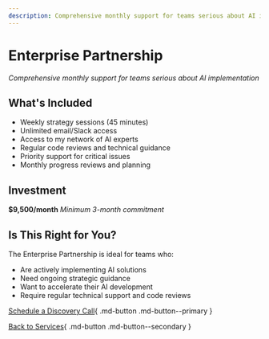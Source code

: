 ```yaml
---
description: Comprehensive monthly support for teams serious about AI implementation
---
```


# Enterprise Partnership

*Comprehensive monthly support for teams serious about AI implementation*

## What's Included

- Weekly strategy sessions (45 minutes)
- Unlimited email/Slack access
- Access to my network of AI experts
- Regular code reviews and technical guidance
- Priority support for critical issues
- Monthly progress reviews and planning

## Investment

**$9,500/month**
*Minimum 3-month commitment*

## Is This Right for You?

The Enterprise Partnership is ideal for teams who:

- Are actively implementing AI solutions
- Need ongoing strategic guidance
- Want to accelerate their AI development
- Require regular technical support and code reviews

[Schedule a Discovery Call](https://zpk6iwc7ty5.typeform.com/to/jKqWBkbp){ .md-button .md-button--primary }

[Back to Services](services.md){ .md-button .md-button--secondary }
